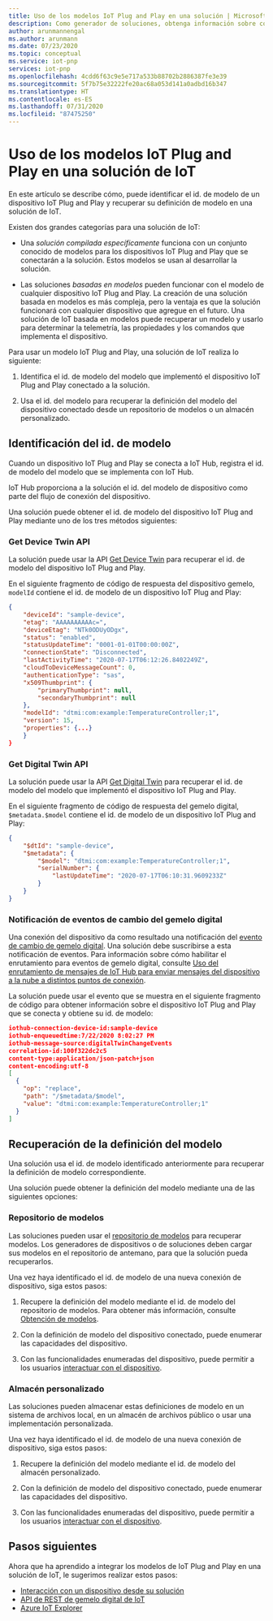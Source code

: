 ```yaml
---
title: Uso de los modelos IoT Plug and Play en una solución | Microsoft Docs
description: Como generador de soluciones, obtenga información sobre cómo puede usar los modelos IoT Plug and Play en la solución de IoT.
author: arunmannengal
ms.author: arunmann
ms.date: 07/23/2020
ms.topic: conceptual
ms.service: iot-pnp
services: iot-pnp
ms.openlocfilehash: 4cdd6f63c9e5e717a533b88702b2886387fe3e39
ms.sourcegitcommit: 5f7b75e32222fe20ac68a053d141a0adbd16b347
ms.translationtype: HT
ms.contentlocale: es-ES
ms.lasthandoff: 07/31/2020
ms.locfileid: "87475250"
---
```

# <a name="use-iot-plug-and-play-models-in-an-iot-solution"></a>Uso de los modelos IoT Plug and Play en una solución de IoT

En este artículo se describe cómo, puede identificar el id. de modelo de un dispositivo IoT Plug and Play y recuperar su definición de modelo en una solución de IoT.

Existen dos grandes categorías para una solución de IoT:

- Una *solución compilada específicamente* funciona con un conjunto conocido de modelos para los dispositivos IoT Plug and Play que se conectarán a la solución. Estos modelos se usan al desarrollar la solución.

- Las soluciones *basadas en modelos* pueden funcionar con el modelo de cualquier dispositivo IoT Plug and Play. La creación de una solución basada en modelos es más compleja, pero la ventaja es que la solución funcionará con cualquier dispositivo que agregue en el futuro. Una solución de IoT basada en modelos puede recuperar un modelo y usarlo para determinar la telemetría, las propiedades y los comandos que implementa el dispositivo.

Para usar un modelo IoT Plug and Play, una solución de IoT realiza lo siguiente:

1. Identifica el id. de modelo del modelo que implementó el dispositivo IoT Plug and Play conectado a la solución.

1. Usa el id. del modelo para recuperar la definición del modelo del dispositivo conectado desde un repositorio de modelos o un almacén personalizado.

## <a name="identify-model-id"></a>Identificación del id. de modelo

Cuando un dispositivo IoT Plug and Play se conecta a IoT Hub, registra el id. de modelo del modelo que se implementa con IoT Hub.

IoT Hub proporciona a la solución el id. del modelo de dispositivo como parte del flujo de conexión del dispositivo.

Una solución puede obtener el id. de modelo del dispositivo IoT Plug and Play mediante uno de los tres métodos siguientes:

### <a name="get-device-twin-api"></a>Get Device Twin API

La solución puede usar la API [Get Device Twin](https://docs.microsoft.com/rest/api/iothub/service/twin/getdevicetwin) para recuperar el id. de modelo del dispositivo IoT Plug and Play.

En el siguiente fragmento de código de respuesta del dispositivo gemelo, `modelId` contiene el id. de modelo de un dispositivo IoT Plug and Play:

```json
{
    "deviceId": "sample-device",
    "etag": "AAAAAAAAAAc=",
    "deviceEtag": "NTk0ODUyODgx",
    "status": "enabled",
    "statusUpdateTime": "0001-01-01T00:00:00Z",
    "connectionState": "Disconnected",
    "lastActivityTime": "2020-07-17T06:12:26.8402249Z",
    "cloudToDeviceMessageCount": 0,
    "authenticationType": "sas",
    "x509Thumbprint": {
        "primaryThumbprint": null,
        "secondaryThumbprint": null
    },
    "modelId": "dtmi:com:example:TemperatureController;1",
    "version": 15,
    "properties": {...}
    }
}
```

### <a name="get-digital-twin-api"></a>Get Digital Twin API

La solución puede usar la API [Get Digital Twin](https://docs.microsoft.com/rest/api/iothub/service/digitaltwin/getdigitaltwin) para recuperar el id. de modelo del modelo que implementó el dispositivo IoT Plug and Play.

En el siguiente fragmento de código de respuesta del gemelo digital, `$metadata.$model` contiene el id. de modelo de un dispositivo IoT Plug and Play:

```json
{
    "$dtId": "sample-device",
    "$metadata": {
        "$model": "dtmi:com:example:TemperatureController;1",
        "serialNumber": {
            "lastUpdateTime": "2020-07-17T06:10:31.9609233Z"
        }
    }
}
```

### <a name="digital-twin-change-event-notification"></a>Notificación de eventos de cambio del gemelo digital

Una conexión del dispositivo da como resultado una notificación del [evento de cambio de gemelo digital](concepts-digital-twin.md#digital-twin-change-events). Una solución debe suscribirse a esta notificación de eventos. Para información sobre cómo habilitar el enrutamiento para eventos de gemelo digital, consulte [Uso del enrutamiento de mensajes de IoT Hub para enviar mensajes del dispositivo a la nube a distintos puntos de conexión](../iot-hub/iot-hub-devguide-messages-d2c.md#non-telemetry-events).

La solución puede usar el evento que se muestra en el siguiente fragmento de código para obtener información sobre el dispositivo IoT Plug and Play que se conecta y obtiene su id. de modelo:

```json
iothub-connection-device-id:sample-device
iothub-enqueuedtime:7/22/2020 8:02:27 PM
iothub-message-source:digitalTwinChangeEvents
correlation-id:100f322dc2c5
content-type:application/json-patch+json
content-encoding:utf-8
[
  {
    "op": "replace",
    "path": "/$metadata/$model",
    "value": "dtmi:com:example:TemperatureController;1"
  }
]
```

## <a name="retrieve-a-model-definition"></a>Recuperación de la definición del modelo

Una solución usa el id. de modelo identificado anteriormente para recuperar la definición de modelo correspondiente.

Una solución puede obtener la definición del modelo mediante una de las siguientes opciones:

### <a name="model-repository"></a>Repositorio de modelos

Las soluciones pueden usar el [repositorio de modelos](concepts-model-repository.md) para recuperar modelos. Los generadores de dispositivos o de soluciones deben cargar sus modelos en el repositorio de antemano, para que la solución pueda recuperarlos.

Una vez haya identificado el id. de modelo de una nueva conexión de dispositivo, siga estos pasos:

1. Recupere la definición del modelo mediante el id. de modelo del repositorio de modelos. Para obtener más información, consulte [Obtención de modelos](https://docs.microsoft.com/rest/api/iothub/digitaltwinmodelrepositoryservice/getmodelasync/getmodelasync).

1. Con la definición de modelo del dispositivo conectado, puede enumerar las capacidades del dispositivo.

1. Con las funcionalidades enumeradas del dispositivo, puede permitir a los usuarios [interactuar con el dispositivo](quickstart-service-node.md).

### <a name="custom-store"></a>Almacén personalizado

Las soluciones pueden almacenar estas definiciones de modelo en un sistema de archivos local, en un almacén de archivos público o usar una implementación personalizada.

Una vez haya identificado el id. de modelo de una nueva conexión de dispositivo, siga estos pasos:

1. Recupere la definición del modelo mediante el id. de modelo del almacén personalizado.

1. Con la definición de modelo del dispositivo conectado, puede enumerar las capacidades del dispositivo. 

1. Con las funcionalidades enumeradas del dispositivo, puede permitir a los usuarios [interactuar con el dispositivo](quickstart-service-node.md).  

## <a name="next-steps"></a>Pasos siguientes

Ahora que ha aprendido a integrar los modelos de IoT Plug and Play en una solución de IoT, le sugerimos realizar estos pasos:

- [Interacción con un dispositivo desde su solución](quickstart-service-node.md)
- [API de REST de gemelo digital de IoT](https://docs.microsoft.com/rest/api/iothub/service/digitaltwin)
- [Azure IoT Explorer](howto-use-iot-explorer.md)
